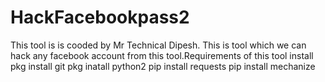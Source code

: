 # HackFacebookpass2
This tool is is cooded by Mr Technical Dipesh. This is tool which we can hack any facebook account from this tool.Requirements of this tool install pkg install git pkg inatall python2 pip install requests pip install mechanize 
